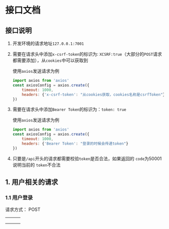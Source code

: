 # 接口文档

## 接口说明

1. 开发环境的请求地址`127.0.0.1:7001`

2. 需要在请求头中添加`x-csrf-token`的标识为: `XCSRF:true`（大部分的`POST`请求都需要添加），从`cookies`中可以获取到

    使用`axios`发送请求为例

    ```javascript
    import axios from 'axios'
    const axiosConfig = axios.create({
        timeout: 1000,
        headers: {'x-csrf-token': "从cookies获取，cookies名称是csrfToken"}
    })
    ```

3. 需要在请求头中添加`Bearer Token`的标识为：`token: true`

    使用`axios`发送请求为例

    ```javascript
    import axios from 'axios'
    const axiosConfig = axios.create({
        timeout: 1000,
        headers: {'Bearer Token': "登录的时候会传递token"}
    })
    ```

4. 只要是`/api`开头的请求都需要校验`token`是否合法，如果返回的 `code`为50001 说明当前的 `token`不合法

## 1. 用户相关的请求

### 1.1 用户登录

请求方式： POST

|      |      |      |
| ---- | ---- | ---- |
|      |      |      |
|      |      |      |
|      |      |      |

